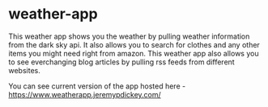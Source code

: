 # weather-app

This weather app shows you the weather by pulling weather information from the dark sky api. 
It also allows you to search for clothes and any other items you might need right from amazon.
This weather app also allows you to see everchanging blog articles by pulling rss feeds from different websites.

You can see current version of the app hosted here - https://www.weatherapp.jeremypdickey.com/

